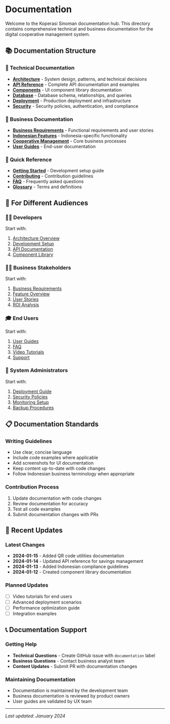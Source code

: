 # Documentation

Welcome to the Koperasi Sinoman documentation hub. This directory contains comprehensive technical and business documentation for the digital cooperative management system.

## 📚 Documentation Structure

### 🔧 Technical Documentation
- **[Architecture](./architecture/)** - System design, patterns, and technical decisions
- **[API Reference](./api/)** - Complete API documentation and examples
- **[Components](./components/)** - UI component library documentation
- **[Database](./database.md)** - Database schema, relationships, and queries
- **[Deployment](./deployment/)** - Production deployment and infrastructure
- **[Security](./security/)** - Security policies, authentication, and compliance

### 💼 Business Documentation
- **[Business Requirements](./business/)** - Functional requirements and user stories
- **[Indonesian Features](./business/indonesian-features.md)** - Indonesia-specific functionality
- **[Cooperative Management](./business/cooperative-management.md)** - Core business processes
- **[User Guides](./business/user-guides/)** - End-user documentation

### 📖 Quick Reference
- **[Getting Started](../README.md#getting-started)** - Development setup guide
- **[Contributing](../README.md#contributing)** - Contribution guidelines
- **[FAQ](./faq.md)** - Frequently asked questions
- **[Glossary](./glossary.md)** - Terms and definitions

## 🎯 For Different Audiences

### 👨‍💻 **Developers**
Start with:
1. [Architecture Overview](./architecture/overview.md)
2. [Development Setup](../README.md#getting-started)
3. [API Documentation](./api/README.md)
4. [Component Library](./components/README.md)

### 👩‍💼 **Business Stakeholders**
Start with:
1. [Business Requirements](./business/requirements.md)
2. [Feature Overview](./business/features.md)
3. [User Stories](./business/user-stories.md)
4. [ROI Analysis](./business/roi-analysis.md)

### 🎓 **End Users**
Start with:
1. [User Guides](./business/user-guides/)
2. [FAQ](./faq.md)
3. [Video Tutorials](./business/tutorials/)
4. [Support](./business/support.md)

### 🔐 **System Administrators**
Start with:
1. [Deployment Guide](./deployment/production.md)
2. [Security Policies](./security/policies.md)
3. [Monitoring Setup](./deployment/monitoring.md)
4. [Backup Procedures](./deployment/backup.md)

## 📋 Documentation Standards

### Writing Guidelines
- Use clear, concise language
- Include code examples where applicable
- Add screenshots for UI documentation
- Keep content up-to-date with code changes
- Follow Indonesian business terminology when appropriate

### Contribution Process
1. Update documentation with code changes
2. Review documentation for accuracy
3. Test all code examples
4. Submit documentation changes with PRs

## 🔄 Recent Updates

### Latest Changes
- **2024-01-15** - Added QR code utilities documentation
- **2024-01-14** - Updated API reference for savings management
- **2024-01-13** - Added Indonesian compliance guidelines
- **2024-01-12** - Created component library documentation

### Planned Updates
- [ ] Video tutorials for end users
- [ ] Advanced deployment scenarios
- [ ] Performance optimization guide
- [ ] Integration examples

## 📞 Documentation Support

### Getting Help
- **Technical Questions** - Create GitHub issue with `documentation` label
- **Business Questions** - Contact business analyst team
- **Content Updates** - Submit PR with documentation changes

### Maintaining Documentation
- Documentation is maintained by the development team
- Business documentation is reviewed by product owners
- User guides are validated by UX team

---

*Last updated: January 2024*